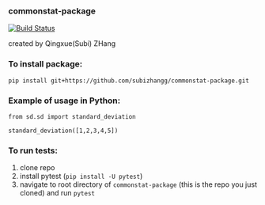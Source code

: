 ###  commonstat-package

[![Build Status](https://travis-ci.org/subizhangg/commonstat-package.svg?branch=master)](https://travis-ci.org/subizhangg/commonstat-package)

created by Qingxue(Subi) ZHang

### To install package:
```
pip install git+https://github.com/subizhangg/commonstat-package.git
```

### Example of usage in Python:
```
from sd.sd import standard_deviation

standard_deviation([1,2,3,4,5])
```

### To run tests:
1. clone repo
2. install pytest (`pip install -U pytest`)
3. navigate to root directory of `commonstat-package` (this is the repo you just cloned) and run `pytest`
